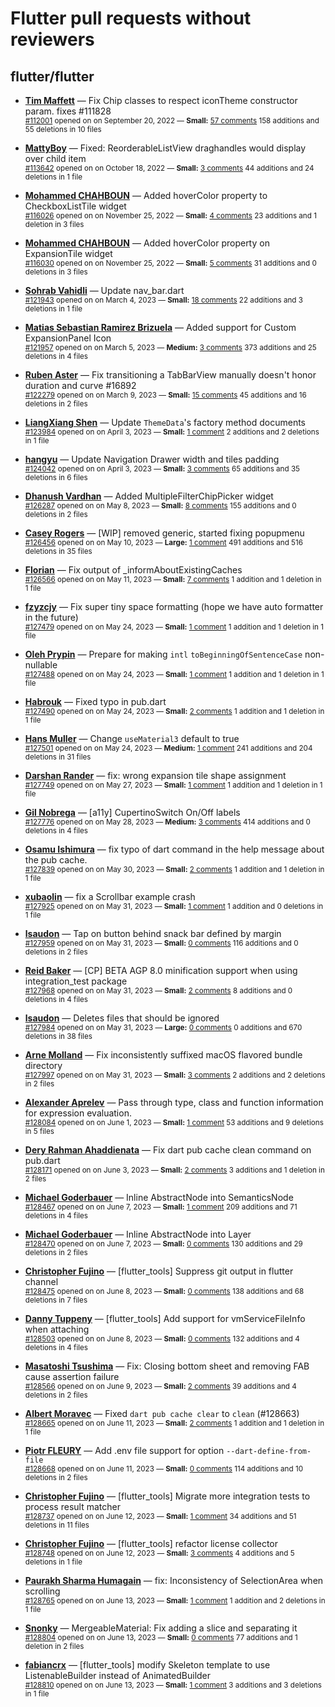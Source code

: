 # Flutter pull requests without reviewers

## flutter/flutter

* **[Tim Maffett](https://github.com/timmaffett)** &mdash; Fix Chip classes to respect iconTheme constructor param. fixes #111828<br />
    <sub>[#112001](https://github.com/flutter/flutter/pull/112001) opened on on September 20, 2022 &mdash; **Small:** [57 comments](https://github.com/flutter/flutter/pull/112001) 158 additions and 55 deletions in 10 files</sub><br />

* **[MattyBoy](https://github.com/MattyBoy4444)** &mdash; Fixed: ReorderableListView draghandles would display over child item<br />
    <sub>[#113642](https://github.com/flutter/flutter/pull/113642) opened on on October 18, 2022 &mdash; **Small:** [3 comments](https://github.com/flutter/flutter/pull/113642) 44 additions and 24 deletions in 1 file</sub><br />

* **[Mohammed  CHAHBOUN](https://github.com/M97Chahboun)** &mdash; Added hoverColor property to CheckboxListTile widget<br />
    <sub>[#116026](https://github.com/flutter/flutter/pull/116026) opened on on November 25, 2022 &mdash; **Small:** [4 comments](https://github.com/flutter/flutter/pull/116026) 23 additions and 1 deletion in 3 files</sub><br />

* **[Mohammed  CHAHBOUN](https://github.com/M97Chahboun)** &mdash; Added hoverColor property on ExpansionTile widget<br />
    <sub>[#116030](https://github.com/flutter/flutter/pull/116030) opened on on November 25, 2022 &mdash; **Small:** [5 comments](https://github.com/flutter/flutter/pull/116030) 31 additions and 0 deletions in 3 files</sub><br />

* **[Sohrab Vahidli](https://github.com/sohrabonline)** &mdash; Update nav_bar.dart<br />
    <sub>[#121943](https://github.com/flutter/flutter/pull/121943) opened on on March 4, 2023 &mdash; **Small:** [18 comments](https://github.com/flutter/flutter/pull/121943) 22 additions and 3 deletions in 1 file</sub><br />

* **[Matias Sebastian Ramirez Brizuela](https://github.com/ramirezsebas)** &mdash; Added support for Custom ExpansionPanel Icon<br />
    <sub>[#121957](https://github.com/flutter/flutter/pull/121957) opened on on March 5, 2023 &mdash; **Medium:** [3 comments](https://github.com/flutter/flutter/pull/121957) 373 additions and 25 deletions in 4 files</sub><br />

* **[Ruben Aster](https://github.com/rubenaster)** &mdash; Fix transitioning a TabBarView manually doesn't honor duration and curve #16892<br />
    <sub>[#122279](https://github.com/flutter/flutter/pull/122279) opened on on March 9, 2023 &mdash; **Small:** [15 comments](https://github.com/flutter/flutter/pull/122279) 45 additions and 16 deletions in 2 files</sub><br />

* **[LiangXiang Shen](https://github.com/kj415j45)** &mdash; Update `ThemeData`'s factory method documents<br />
    <sub>[#123984](https://github.com/flutter/flutter/pull/123984) opened on on April 3, 2023 &mdash; **Small:** [1 comment](https://github.com/flutter/flutter/pull/123984) 2 additions and 2 deletions in 1 file</sub><br />

* **[hangyu](https://github.com/hangyujin)** &mdash; Update Navigation Drawer width and tiles padding<br />
    <sub>[#124042](https://github.com/flutter/flutter/pull/124042) opened on on April 3, 2023 &mdash; **Small:** [3 comments](https://github.com/flutter/flutter/pull/124042) 65 additions and 35 deletions in 6 files</sub><br />

* **[Dhanush Vardhan](https://github.com/dhanush17-tech)** &mdash; Added MultipleFilterChipPicker widget<br />
    <sub>[#126287](https://github.com/flutter/flutter/pull/126287) opened on on May 8, 2023 &mdash; **Small:** [8 comments](https://github.com/flutter/flutter/pull/126287) 155 additions and 0 deletions in 2 files</sub><br />

* **[Casey Rogers](https://github.com/caseycrogers)** &mdash; [WIP] removed generic, started fixing popupmenu<br />
    <sub>[#126456](https://github.com/flutter/flutter/pull/126456) opened on on May 10, 2023 &mdash; **Large:** [1 comment](https://github.com/flutter/flutter/pull/126456) 491 additions and 516 deletions in 35 files</sub><br />

* **[Florian](https://github.com/PlutoHDDev)** &mdash; Fix output of _informAboutExistingCaches<br />
    <sub>[#126566](https://github.com/flutter/flutter/pull/126566) opened on on May 11, 2023 &mdash; **Small:** [7 comments](https://github.com/flutter/flutter/pull/126566) 1 addition and 1 deletion in 1 file</sub><br />

* **[fzyzcjy](https://github.com/fzyzcjy)** &mdash; Fix super tiny space formatting (hope we have auto formatter in the future)<br />
    <sub>[#127479](https://github.com/flutter/flutter/pull/127479) opened on on May 24, 2023 &mdash; **Small:** [1 comment](https://github.com/flutter/flutter/pull/127479) 1 addition and 1 deletion in 1 file</sub><br />

* **[Oleh Prypin](https://github.com/oprypin)** &mdash; Prepare for making `intl` `toBeginningOfSentenceCase` non-nullable<br />
    <sub>[#127488](https://github.com/flutter/flutter/pull/127488) opened on on May 24, 2023 &mdash; **Small:** [1 comment](https://github.com/flutter/flutter/pull/127488) 1 addition and 1 deletion in 1 file</sub><br />

* **[Habrouk](https://github.com/ElHbrouk)** &mdash; Fixed typo in pub.dart<br />
    <sub>[#127490](https://github.com/flutter/flutter/pull/127490) opened on on May 24, 2023 &mdash; **Small:** [2 comments](https://github.com/flutter/flutter/pull/127490) 1 addition and 1 deletion in 1 file</sub><br />

* **[Hans Muller](https://github.com/HansMuller)** &mdash; Change `useMaterial3` default to true<br />
    <sub>[#127501](https://github.com/flutter/flutter/pull/127501) opened on on May 24, 2023 &mdash; **Medium:** [1 comment](https://github.com/flutter/flutter/pull/127501) 241 additions and 204 deletions in 31 files</sub><br />

* **[Darshan Rander](https://github.com/SirusCodes)** &mdash; fix: wrong expansion tile shape assignment<br />
    <sub>[#127749](https://github.com/flutter/flutter/pull/127749) opened on on May 27, 2023 &mdash; **Small:** [1 comment](https://github.com/flutter/flutter/pull/127749) 1 addition and 1 deletion in 1 file</sub><br />

* **[Gil Nobrega](https://github.com/gilnobrega)** &mdash; [a11y] CupertinoSwitch On/Off labels<br />
    <sub>[#127776](https://github.com/flutter/flutter/pull/127776) opened on on May 28, 2023 &mdash; **Medium:** [3 comments](https://github.com/flutter/flutter/pull/127776) 414 additions and 0 deletions in 4 files</sub><br />

* **[Osamu Ishimura](https://github.com/hrontan)** &mdash; fix typo of dart command in the help message about the pub cache.<br />
    <sub>[#127839](https://github.com/flutter/flutter/pull/127839) opened on on May 30, 2023 &mdash; **Small:** [2 comments](https://github.com/flutter/flutter/pull/127839) 1 addition and 1 deletion in 1 file</sub><br />

* **[xubaolin](https://github.com/xu-baolin)** &mdash; fix a Scrollbar example crash<br />
    <sub>[#127925](https://github.com/flutter/flutter/pull/127925) opened on on May 31, 2023 &mdash; **Small:** [1 comment](https://github.com/flutter/flutter/pull/127925) 1 addition and 0 deletions in 1 file</sub><br />

* **[lsaudon](https://github.com/lsaudon)** &mdash; Tap on button behind snack bar defined by margin<br />
    <sub>[#127959](https://github.com/flutter/flutter/pull/127959) opened on on May 31, 2023 &mdash; **Small:** [0 comments](https://github.com/flutter/flutter/pull/127959) 116 additions and 0 deletions in 2 files</sub><br />

* **[Reid Baker](https://github.com/reidbaker)** &mdash; [CP] BETA AGP 8.0 minification support when using integration_test package<br />
    <sub>[#127968](https://github.com/flutter/flutter/pull/127968) opened on on May 31, 2023 &mdash; **Small:** [2 comments](https://github.com/flutter/flutter/pull/127968) 8 additions and 0 deletions in 4 files</sub><br />

* **[lsaudon](https://github.com/lsaudon)** &mdash; Deletes files that should be ignored<br />
    <sub>[#127984](https://github.com/flutter/flutter/pull/127984) opened on on May 31, 2023 &mdash; **Large:** [0 comments](https://github.com/flutter/flutter/pull/127984) 0 additions and 670 deletions in 38 files</sub><br />

* **[Arne Molland](https://github.com/arnemolland)** &mdash; Fix inconsistently suffixed macOS flavored bundle directory<br />
    <sub>[#127997](https://github.com/flutter/flutter/pull/127997) opened on on May 31, 2023 &mdash; **Small:** [3 comments](https://github.com/flutter/flutter/pull/127997) 2 additions and 2 deletions in 2 files</sub><br />

* **[Alexander Aprelev](https://github.com/aam)** &mdash; Pass through type, class and function information for expression evaluation.<br />
    <sub>[#128084](https://github.com/flutter/flutter/pull/128084) opened on on June 1, 2023 &mdash; **Small:** [1 comment](https://github.com/flutter/flutter/pull/128084) 53 additions and 9 deletions in 5 files</sub><br />

* **[Dery Rahman Ahaddienata](https://github.com/deryrahman)** &mdash; Fix dart pub cache clean command on pub.dart<br />
    <sub>[#128171](https://github.com/flutter/flutter/pull/128171) opened on on June 3, 2023 &mdash; **Small:** [2 comments](https://github.com/flutter/flutter/pull/128171) 3 additions and 1 deletion in 2 files</sub><br />

* **[Michael Goderbauer](https://github.com/goderbauer)** &mdash; Inline AbstractNode into SemanticsNode<br />
    <sub>[#128467](https://github.com/flutter/flutter/pull/128467) opened on on June 7, 2023 &mdash; **Small:** [1 comment](https://github.com/flutter/flutter/pull/128467) 209 additions and 71 deletions in 4 files</sub><br />

* **[Michael Goderbauer](https://github.com/goderbauer)** &mdash; Inline AbstractNode into Layer<br />
    <sub>[#128470](https://github.com/flutter/flutter/pull/128470) opened on on June 7, 2023 &mdash; **Small:** [0 comments](https://github.com/flutter/flutter/pull/128470) 130 additions and 29 deletions in 2 files</sub><br />

* **[Christopher Fujino](https://github.com/christopherfujino)** &mdash; [flutter_tools] Suppress git output in flutter channel<br />
    <sub>[#128475](https://github.com/flutter/flutter/pull/128475) opened on on June 8, 2023 &mdash; **Small:** [0 comments](https://github.com/flutter/flutter/pull/128475) 138 additions and 68 deletions in 7 files</sub><br />

* **[Danny Tuppeny](https://github.com/DanTup)** &mdash; [flutter_tools] Add support for vmServiceFileInfo when attaching<br />
    <sub>[#128503](https://github.com/flutter/flutter/pull/128503) opened on on June 8, 2023 &mdash; **Small:** [0 comments](https://github.com/flutter/flutter/pull/128503) 132 additions and 4 deletions in 4 files</sub><br />

* **[Masatoshi Tsushima](https://github.com/utisam)** &mdash; Fix: Closing bottom sheet and removing FAB cause assertion failure<br />
    <sub>[#128566](https://github.com/flutter/flutter/pull/128566) opened on on June 9, 2023 &mdash; **Small:** [2 comments](https://github.com/flutter/flutter/pull/128566) 39 additions and 4 deletions in 2 files</sub><br />

* **[Albert Moravec](https://github.com/albertmoravec)** &mdash; Fixed `dart pub cache clear` to `clean` (#128663)<br />
    <sub>[#128665](https://github.com/flutter/flutter/pull/128665) opened on on June 11, 2023 &mdash; **Small:** [2 comments](https://github.com/flutter/flutter/pull/128665) 1 addition and 1 deletion in 1 file</sub><br />

* **[Piotr FLEURY](https://github.com/PiotrFLEURY)** &mdash; Add .env file support for  option `--dart-define-from-file`<br />
    <sub>[#128668](https://github.com/flutter/flutter/pull/128668) opened on on June 11, 2023 &mdash; **Small:** [0 comments](https://github.com/flutter/flutter/pull/128668) 114 additions and 10 deletions in 2 files</sub><br />

* **[Christopher Fujino](https://github.com/christopherfujino)** &mdash; [flutter_tools] Migrate more integration tests to process result matcher<br />
    <sub>[#128737](https://github.com/flutter/flutter/pull/128737) opened on on June 12, 2023 &mdash; **Small:** [1 comment](https://github.com/flutter/flutter/pull/128737) 34 additions and 51 deletions in 11 files</sub><br />

* **[Christopher Fujino](https://github.com/christopherfujino)** &mdash; [flutter_tools] refactor license collector<br />
    <sub>[#128748](https://github.com/flutter/flutter/pull/128748) opened on on June 12, 2023 &mdash; **Small:** [3 comments](https://github.com/flutter/flutter/pull/128748) 4 additions and 5 deletions in 1 file</sub><br />

* **[Paurakh Sharma Humagain](https://github.com/paurakhsharma)** &mdash; fix: Inconsistency of SelectionArea when scrolling<br />
    <sub>[#128765](https://github.com/flutter/flutter/pull/128765) opened on on June 13, 2023 &mdash; **Small:** [1 comment](https://github.com/flutter/flutter/pull/128765) 1 addition and 2 deletions in 1 file</sub><br />

* **[Snonky](https://github.com/Snonky)** &mdash; MergeableMaterial: Fix adding a slice and separating it<br />
    <sub>[#128804](https://github.com/flutter/flutter/pull/128804) opened on on June 13, 2023 &mdash; **Small:** [0 comments](https://github.com/flutter/flutter/pull/128804) 77 additions and 1 deletion in 2 files</sub><br />

* **[fabiancrx](https://github.com/fabiancrx)** &mdash; [flutter_tools] modify Skeleton template to use ListenableBuilder instead of AnimatedBuilder<br />
    <sub>[#128810](https://github.com/flutter/flutter/pull/128810) opened on on June 13, 2023 &mdash; **Small:** [1 comment](https://github.com/flutter/flutter/pull/128810) 3 additions and 3 deletions in 1 file</sub><br />


